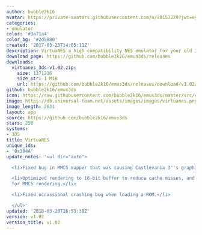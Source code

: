 ```yaml
---
author: bubble2k16
avatar: https://private-avatars.githubusercontent.com/u/20153229?jwt=eyJhbGciOiJIUzI1NiIsInR5cCI6IkpXVCJ9.eyJpc3MiOiJnaXRodWIuY29tIiwiYXVkIjoicmF3LmdpdGh1YnVzZXJjb250ZW50LmNvbSIsImtleSI6ImtleTEiLCJleHAiOjE3MzQ2NzU5NjAsIm5iZiI6MTczNDY3NDc2MCwicGF0aCI6Ii91LzIwMTUzMjI5In0.3ecSaW9jwCisthJEY8SW5NFLlkGj2sY5XGzAV4i62M0&v=4
categories:
- emulator
color: '#3a71a4'
color_bg: '#2d5880'
created: '2017-03-23T14:05:11Z'
description: VirtuaNES a high compatibility NES emulator for your old 3DS or 2DS.
download_page: https://github.com/bubble2k16/emus3ds/releases
downloads:
  virtuanes_3ds-v1.02.zip:
    size: 1371216
    size_str: 1 MiB
    url: https://github.com/bubble2k16/emus3ds/releases/download/v1.02/virtuanes_3ds-v1.02.zip
github: bubble2k16/emus3ds
icon: https://raw.githubusercontent.com/bubble2k16/emus3ds/master/src/cores/virtuanes/assets/icon.png
image: https://db.universal-team.net/assets/images/images/virtuanes.png
image_length: 2631
layout: app
source: https://github.com/bubble2k16/emus3ds
stars: 250
systems:
- 3DS
title: VirtuaNES
unique_ids:
- '0x384A'
update_notes: '<ul dir="auto">

  <li>Fixed bug in MMC5 mapper that was causing Castlevania 3''s graphics to corrupt.</li>

  <li>Optimized rendering to 16-bit buffer to reduce cache misses, and minor optimizations
  for MMC5 rendering.</li>

  <li>Fixed occassional crashing bug when loading a ROM.</li>

  </ul>'
updated: '2018-03-20T16:53:38Z'
version: v1.02
version_title: v1.02
---
```

